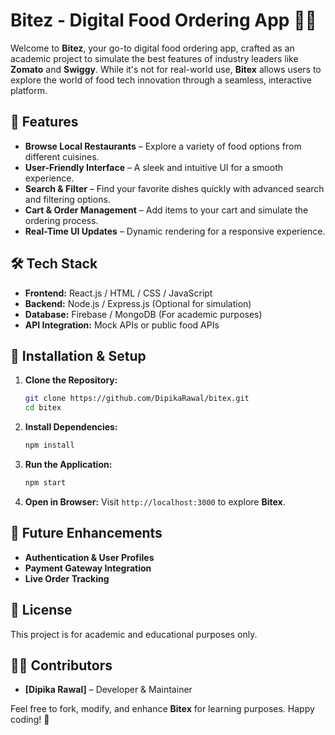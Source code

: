 # Bitez - Digital Food Ordering App 🍔🍕

Welcome to **Bitez**, your go-to digital food ordering app, crafted as an academic project to simulate the best features of industry leaders like **Zomato** and **Swiggy**. While it's not for real-world use, **Bitex** allows users to explore the world of food tech innovation through a seamless, interactive platform.

## 📌 Features
- **Browse Local Restaurants** – Explore a variety of food options from different cuisines.
- **User-Friendly Interface** – A sleek and intuitive UI for a smooth experience.
- **Search & Filter** – Find your favorite dishes quickly with advanced search and filtering options.
- **Cart & Order Management** – Add items to your cart and simulate the ordering process.
- **Real-Time UI Updates** – Dynamic rendering for a responsive experience.

## 🛠️ Tech Stack
- **Frontend:** React.js / HTML / CSS / JavaScript
- **Backend:** Node.js / Express.js (Optional for simulation)
- **Database:** Firebase / MongoDB (For academic purposes)
- **API Integration:** Mock APIs or public food APIs

## 🚀 Installation & Setup
1. **Clone the Repository:**
   ```sh
   git clone https://github.com/DipikaRawal/bitex.git
   cd bitex
   ```
2. **Install Dependencies:**
   ```sh
   npm install
   ```
3. **Run the Application:**
   ```sh
   npm start
   ```
4. **Open in Browser:**
   Visit `http://localhost:3000` to explore **Bitex**.

## 📌 Future Enhancements
- **Authentication & User Profiles**
- **Payment Gateway Integration**
- **Live Order Tracking**

## 📄 License
This project is for academic and educational purposes only.

## 👨‍💻 Contributors
- **[Dipika Rawal]** – Developer & Maintainer

Feel free to fork, modify, and enhance **Bitex** for learning purposes. Happy coding! 🚀

